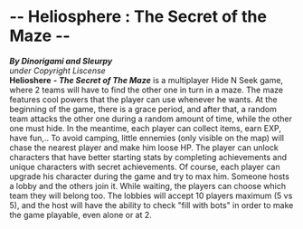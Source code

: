 # -- Heliosphere : The Secret of the Maze -- 
 ***By Dinorigami and Sleurpy***\
*under Copyright Liscense*\
**Helioshere** ***- The Secret of The Maze*** is a multiplayer Hide N Seek game, where 2 teams will have to find the other one in turn in a maze. The maze features cool powers that the player can use whenever he wants.
At the beginning of the game, there is a grace period, and after that, a random team attacks the other one during a random amount of time, while the other one must hide. In the meantime, each player can collect items, earn EXP, have fun,.. To avoid camping, little ennemies (only visible on the map) will chase the nearest player and make him loose HP.
The player can unlock characters that have better starting stats by completing achievements and unique characters with secret achievements.
Of course, each player can upgrade his character during the game and try to max him.
Someone hosts a lobby and the others join it. While waiting, the players can choose which team they will belong too. The lobbies will accept 10 players maximum (5 vs 5), and the host will have the ability to check "fill with bots" in order to make the game playable, even alone or at 2.
